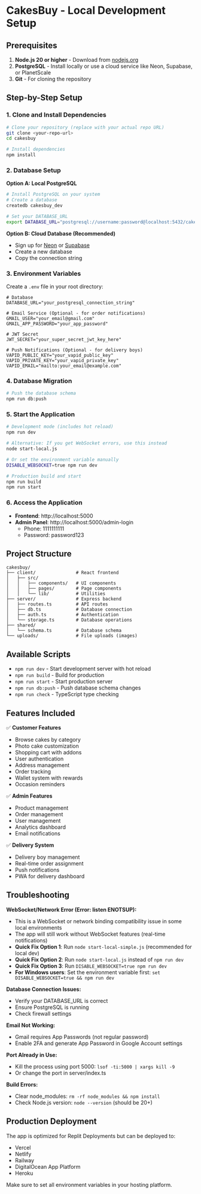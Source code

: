 # CakesBuy - Local Development Setup

## Prerequisites

1. **Node.js 20 or higher** - Download from [nodejs.org](https://nodejs.org/)
2. **PostgreSQL** - Install locally or use a cloud service like Neon, Supabase, or PlanetScale
3. **Git** - For cloning the repository

## Step-by-Step Setup

### 1. Clone and Install Dependencies

```bash
# Clone your repository (replace with your actual repo URL)
git clone <your-repo-url>
cd cakesbuy

# Install dependencies
npm install
```

### 2. Database Setup

**Option A: Local PostgreSQL**
```bash
# Install PostgreSQL on your system
# Create a database
createdb cakesbuy_dev

# Set your DATABASE_URL
export DATABASE_URL="postgresql://username:password@localhost:5432/cakesbuy_dev"
```

**Option B: Cloud Database (Recommended)**
- Sign up for [Neon](https://neon.tech/) or [Supabase](https://supabase.com/)
- Create a new database
- Copy the connection string

### 3. Environment Variables

Create a `.env` file in your root directory:

```env
# Database
DATABASE_URL="your_postgresql_connection_string"

# Email Service (Optional - for order notifications)
GMAIL_USER="your_email@gmail.com"
GMAIL_APP_PASSWORD="your_app_password"

# JWT Secret
JWT_SECRET="your_super_secret_jwt_key_here"

# Push Notifications (Optional - for delivery boys)
VAPID_PUBLIC_KEY="your_vapid_public_key"
VAPID_PRIVATE_KEY="your_vapid_private_key"
VAPID_EMAIL="mailto:your_email@example.com"
```

### 4. Database Migration

```bash
# Push the database schema
npm run db:push
```

### 5. Start the Application

```bash
# Development mode (includes hot reload)
npm run dev

# Alternative: If you get WebSocket errors, use this instead
node start-local.js

# Or set the environment variable manually
DISABLE_WEBSOCKET=true npm run dev

# Production build and start
npm run build
npm run start
```

### 6. Access the Application

- **Frontend**: http://localhost:5000
- **Admin Panel**: http://localhost:5000/admin-login
  - Phone: 1111111111
  - Password: password123

## Project Structure

```
cakesbuy/
├── client/               # React frontend
│   ├── src/
│   │   ├── components/   # UI components
│   │   ├── pages/        # Page components
│   │   └── lib/          # Utilities
├── server/               # Express backend
│   ├── routes.ts         # API routes
│   ├── db.ts             # Database connection
│   ├── auth.ts           # Authentication
│   └── storage.ts        # Database operations
├── shared/
│   └── schema.ts         # Database schema
└── uploads/              # File uploads (images)
```

## Available Scripts

- `npm run dev` - Start development server with hot reload
- `npm run build` - Build for production
- `npm run start` - Start production server
- `npm run db:push` - Push database schema changes
- `npm run check` - TypeScript type checking

## Features Included

✅ **Customer Features**
- Browse cakes by category
- Photo cake customization
- Shopping cart with addons
- User authentication
- Address management
- Order tracking
- Wallet system with rewards
- Occasion reminders

✅ **Admin Features** 
- Product management
- Order management
- User management
- Analytics dashboard
- Email notifications

✅ **Delivery System**
- Delivery boy management
- Real-time order assignment
- Push notifications
- PWA for delivery dashboard

## Troubleshooting

**WebSocket/Network Error (Error: listen ENOTSUP):**
- This is a WebSocket or network binding compatibility issue in some local environments
- The app will still work without WebSocket features (real-time notifications)
- **Quick Fix Option 1**: Run `node start-local-simple.js` (recommended for local dev)
- **Quick Fix Option 2**: Run `node start-local.js` instead of `npm run dev`
- **Quick Fix Option 3**: Run `DISABLE_WEBSOCKET=true npm run dev`
- **For Windows users**: Set the environment variable first: `set DISABLE_WEBSOCKET=true && npm run dev`

**Database Connection Issues:**
- Verify your DATABASE_URL is correct
- Ensure PostgreSQL is running
- Check firewall settings

**Email Not Working:**
- Gmail requires App Passwords (not regular password)
- Enable 2FA and generate App Password in Google Account settings

**Port Already in Use:**
- Kill the process using port 5000: `lsof -ti:5000 | xargs kill -9`
- Or change the port in server/index.ts

**Build Errors:**
- Clear node_modules: `rm -rf node_modules && npm install`
- Check Node.js version: `node --version` (should be 20+)

## Production Deployment

The app is optimized for Replit Deployments but can be deployed to:
- Vercel
- Netlify
- Railway
- DigitalOcean App Platform
- Heroku

Make sure to set all environment variables in your hosting platform.